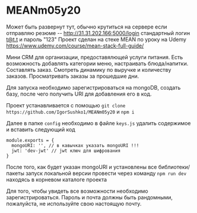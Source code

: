 # MEANm05y20 
Может быть развернут тут, обычно крутиться на сервере если отправляю резюме -- http://31.31.202.166:5000/login стандартный логин t@t.t и пароль "123"
Проект сделан на стеке MEAN по уроку на Udemy https://www.udemy.com/course/mean-stack-full-guide/

Мини CRM для организации, предоставялющей услуги питания. Есть возможность добавлять категории меню, настраивать блюда/напитки. Составлять заказ. Смотреть динамику по выручке и количеству заказов. Просматривать заказы за прошедшие дни.

Для запуска необходимо зарегистрироваться на mongoDB, создать базу, после чего получить URI для добавления его в код.

Проект устанавливается с помощью ```git clone https://github.com/IgorSushko1/MEANm05y20``` и ```npm i```

Далее в папке ```config``` необходимо в файле ```keys.js``` удалить содержимое и вставить следующий код

```
module.exports = {
  mongoURI: '', // в кавычках указать mongoURI !!!
  jwt: 'dev-jwt' // jwt ключ для шифрования
}
```
После того, как будет указан mongoURI и установлены все библиотеки/пакеты запуск локальной версии провести через команду ```npm run dev``` находясь в корневом каталоге проекта

Для того, чтобы увидеть все возможности необходимо зарегистрироваться. Пароль и почта должны быть рандомными, пожалуйста, не используйте свою настоящую почту.
